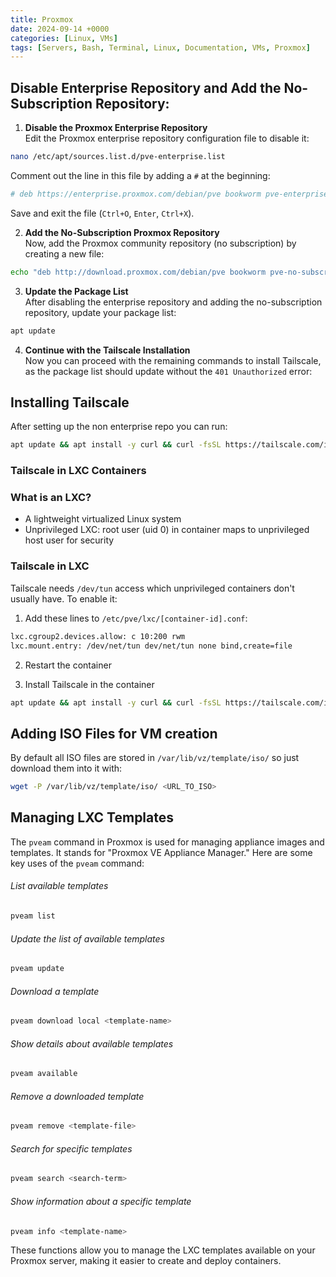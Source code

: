 ```yaml
---
title: Proxmox
date: 2024-09-14 +0000
categories: [Linux, VMs]
tags: [Servers, Bash, Terminal, Linux, Documentation, VMs, Proxmox]
---
```


## Disable Enterprise Repository and Add the No-Subscription Repository:

1. **Disable the Proxmox Enterprise Repository**  
   Edit the Proxmox enterprise repository configuration file to disable it:

```bash
nano /etc/apt/sources.list.d/pve-enterprise.list
```

   Comment out the line in this file by adding a `#` at the beginning:

```bash
# deb https://enterprise.proxmox.com/debian/pve bookworm pve-enterprise
```

   Save and exit the file (`Ctrl+O`, `Enter`, `Ctrl+X`).

2. **Add the No-Subscription Proxmox Repository**  
   Now, add the Proxmox community repository (no subscription) by creating a new file:

```bash
echo "deb http://download.proxmox.com/debian/pve bookworm pve-no-subscription" > /etc/apt/sources.list.d/pve-no-subscription.list
```

3. **Update the Package List**  
   After disabling the enterprise repository and adding the no-subscription repository, update your package list:

```bash
apt update
```

4. **Continue with the Tailscale Installation**  
   Now you can proceed with the remaining commands to install Tailscale, as the package list should update without the `401 Unauthorized` error:
   
## Installing Tailscale

After setting up the non enterprise repo you can run:

```bash
apt update && apt install -y curl && curl -fsSL https://tailscale.com/install.sh | sh
```

### Tailscale in LXC Containers

### What is an LXC?
- A lightweight virtualized Linux system
- Unprivileged LXC: root user (uid 0) in container maps to unprivileged host user for security

### Tailscale in LXC
Tailscale needs `/dev/tun` access which unprivileged containers don't usually have. To enable it:

1. Add these lines to `/etc/pve/lxc/[container-id].conf`:

```bash
lxc.cgroup2.devices.allow: c 10:200 rwm
lxc.mount.entry: /dev/net/tun dev/net/tun none bind,create=file
```

2. Restart the container

3. Install Tailscale in the container

```bash
apt update && apt install -y curl && curl -fsSL https://tailscale.com/install.sh | sh
```

## Adding ISO Files for VM creation

By default all ISO files are stored in `/var/lib/vz/template/iso/` so just download them into it with:

```bash
wget -P /var/lib/vz/template/iso/ <URL_TO_ISO>
```

## Managing LXC Templates

The `pveam` command in Proxmox is used for managing appliance images and templates. It stands for "Proxmox VE Appliance Manager." Here are some key uses of the `pveam` command:

 ###### List available templates
   ```bash
   pveam list
   ```

###### Update the list of available templates
   ```bash
   pveam update
   ```

###### Download a template
   ```bash
   pveam download local <template-name>
   ```

###### Show details about available templates
   ```bash
   pveam available
   ```

###### Remove a downloaded template
   ```bash
   pveam remove <template-file>
   ```

###### Search for specific templates
   ```bash
   pveam search <search-term>
   ```

###### Show information about a specific template
   ```bash
   pveam info <template-name>
   ```

These functions allow you to manage the LXC templates available on your Proxmox server, making it easier to create and deploy containers.

